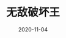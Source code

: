 ---
layout: page
title: 无敌破坏王
description: >
  经典动画片，卖点就是脑洞、搞笑和成长教育。
category: 电影
img: assets/img/movie/2020/无敌破坏王.webp
star: 4
date: 2020-11-04
---